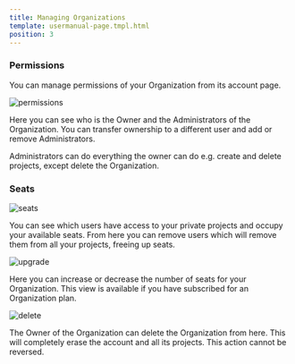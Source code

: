 ```yaml
---
title: Managing Organizations
template: usermanual-page.tmpl.html
position: 3
---
```


### Permissions

You can manage permissions of your Organization from its account page.

![permissions][1]

Here you can see who is the Owner and the Administrators of the Organization. You can transfer ownership to a different user and add or remove Administrators.

Administrators can do everything the owner can do e.g. create and delete projects, except delete the Organization.

### Seats

![seats][2]

You can see which users have access to your private projects and occupy your available seats. From here you can remove users which will remove them from all your projects, freeing up seats.

![upgrade][3]

Here you can increase or decrease the number of seats for your Organization. This view is available if you have subscribed for an Organization plan.

![delete][4]

The Owner of the Organization can delete the Organization from here. This will completely erase the account and all its projects. This action cannot be reversed.

[1]: /images/user-manual/orgs/permissions.png "Permissions"
[2]: /images/user-manual/orgs/seats.png "Seats"
[3]: /images/user-manual/orgs/upgrade.png "Upgrade"
[4]: /images/user-manual/orgs/delete.png "Delete"
